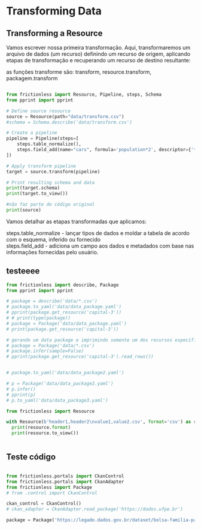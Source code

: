 # Transforming Data

## Transforming a Resource

Vamos escrever nossa primeira transformação. Aqui, transformaremos um arquivo de dados (um recurso) definindo um recurso de origem, aplicando etapas de transformação e recuperando um recurso de destino resultante: 

as funções transforme são: transform, resource.transform, packagem.transform

```python script

from frictionless import Resource, Pipeline, steps, Schema
from pprint import pprint

# Define source resource
source = Resource(path="data/transform.csv")
#schema = Schema.describe('data/transform.csv')

# Create a pipeline
pipeline = Pipeline(steps=[
    steps.table_normalize(),
    steps.field_add(name="cars", formula='population*2', descriptor={'type': 'integer'}),
])

# Apply transform pipeline
target = source.transform(pipeline)

# Print resulting schema and data
print(target.schema)
print(target.to_view())

#não faz parte do código original
print(source)

```

Vamos detalhar as etapas transformadas que aplicamos:

steps.table_normalize - lançar tipos de dados e moldar a tabela de acordo com o esquema, inferido ou fornecido  
steps.field_add - adiciona um campo aos dados e metadados com base nas informações fornecidas pelo usuário.

## testeeee

```python script
from frictionless import describe, Package
from pprint import pprint

# package = describe('data/*.csv')
# package.to_yaml('data/data_package.yaml')
# pprint(package.get_resource('capital-3'))
# # print(type(package))
# package = Package('data/data_package.yaml')
# print(package.get_resource('capital-3'))

# gerando um data package e imṕrimindo somente um dos recursos específicos dele
# package = Package('data/*.csv')
# package.infer(sample=False)
# pprint(package.get_resource('capital-3').read_rows())


# package.to_yaml('data/data_package2.yaml')

# p = Package('data/data_package2.yaml')
# p.infer()
# pprint(p)
# p.to_yaml('data/data_package3.yaml')

```

```python script
from frictionless import Resource

with Resource(b'header1,header2\nvalue1,value2.csv', format='csv') as resource:
  print(resource.format)
  print(resource.to_view())



```

## Teste código

```python script

from frictionless.portals import CkanControl
from frictionless.portals import CkanAdapter
from frictionless import Package
# from .control import CkanControl

ckan_control = CkanControl()
# ckan_adapter = CkanAdapter.read_package('https://dados.ufpe.br')

package = Package('https://legado.dados.gov.br/dataset/bolsa-familia-pagamentos', control=ckan_control)

```
